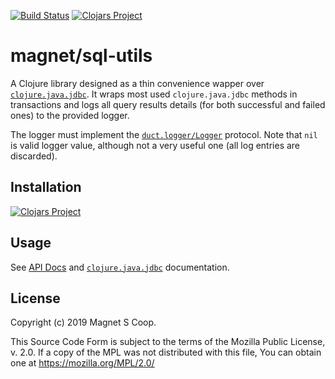[![Build Status](https://api.travis-ci.com/magnetcoop/sql-utils.svg?branch=master)](https://travis-ci.com/magnetcoop/sql-utils)
[![Clojars Project](https://img.shields.io/clojars/v/magnet/sql-utils.svg)](https://clojars.org/magnet/sql-utils)

# magnet/sql-utils

A Clojure library designed as a thin convenience wapper over [`clojure.java.jdbc`](https://github.com/clojure/java.jdbc). It wraps most used `clojure.java.jdbc` methods in transactions and logs all query results details (for both successful and failed ones) to the provided logger. 

The logger must implement the [`duct.logger/Logger`](https://github.com/duct-framework/logger) protocol. Note that `nil` is valid logger value, although not a very useful one (all log entries are discarded).

## Installation

[![Clojars Project](https://clojars.org/magnet/sql-utils/latest-version.svg)](https://clojars.org/magnet/sql-utils)

## Usage

See [API Docs](https://magnetcoop.github.io/sql-utils/api/) and [`clojure.java.jdbc`](https://github.com/clojure/java.jdbc) documentation.

## License

Copyright (c) 2019 Magnet S Coop.

This Source Code Form is subject to the terms of the Mozilla Public License,
v. 2.0. If a copy of the MPL was not distributed with this file, You can obtain
one at https://mozilla.org/MPL/2.0/
